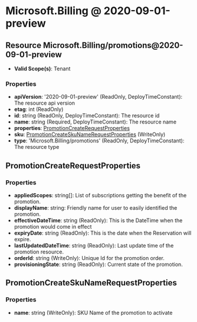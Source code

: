 # Microsoft.Billing @ 2020-09-01-preview

## Resource Microsoft.Billing/promotions@2020-09-01-preview
* **Valid Scope(s)**: Tenant
### Properties
* **apiVersion**: '2020-09-01-preview' (ReadOnly, DeployTimeConstant): The resource api version
* **etag**: int (ReadOnly)
* **id**: string (ReadOnly, DeployTimeConstant): The resource id
* **name**: string (Required, DeployTimeConstant): The resource name
* **properties**: [PromotionCreateRequestProperties](#promotioncreaterequestproperties)
* **sku**: [PromotionCreateSkuNameRequestProperties](#promotioncreateskunamerequestproperties) (WriteOnly)
* **type**: 'Microsoft.Billing/promotions' (ReadOnly, DeployTimeConstant): The resource type

## PromotionCreateRequestProperties
### Properties
* **appliedScopes**: string[]: List of subscriptions getting the benefit of the promotion.
* **displayName**: string: Friendly name for user to easily identified the promotion.
* **effectiveDateTime**: string (ReadOnly): This is the DateTime when the promotion would come in effect
* **expiryDate**: string (ReadOnly): This is the date when the Reservation will expire.
* **lastUpdatedDateTime**: string (ReadOnly): Last update time of the promotion resource.
* **orderId**: string (WriteOnly): Unique Id for the promotion order.
* **provisioningState**: string (ReadOnly): Current state of the promotion.

## PromotionCreateSkuNameRequestProperties
### Properties
* **name**: string (WriteOnly): SKU Name of the promotion to activate

